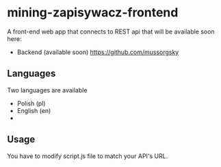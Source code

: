 # mining-zapisywacz-frontend
A front-end web app that connects to REST api that will be available soon here:
 - Backend (available soon) https://github.com/mussorgsky

## Languages
Two languages are available
 - Polish (pl)
 - English (en)
 - 
## Usage
You have to modify script.js file to match your API's URL.
